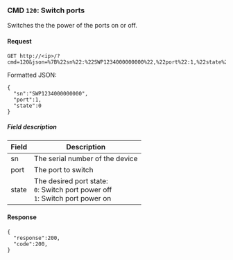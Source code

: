 ### CMD `120`: Switch ports

Switches the the power of the ports on or off.

#### Request
```
GET http://<ip>/?cmd=120&json=%7B%22sn%22:%22SWP1234000000000%22,%22port%22:1,%22state%22:0%7D
```

Formatted JSON:
```
{
  "sn":"SWP1234000000000",
  "port":1,
  "state":0
}
```

##### Field description

| Field            | Description                                                |
| ---------------- |------------------------------------------------------------|
| sn               | The serial number of the device |
| port             | The port to switch |
| state            | The desired port state:<br>`0`: Switch port power off<br>`1`: Switch port power on|

#### Response

```
{
  "response":200,
  "code":200,
}
```
